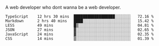 A web developer who dont wanna be a web developer.

<!--START_SECTION:waka-->

```text
TypeScript    12 hrs 30 mins  ██████████████████░░░░░░░   72.16 %
Markdown      2 hrs 40 mins   ████░░░░░░░░░░░░░░░░░░░░░   15.42 %
LESS          49 mins         █▒░░░░░░░░░░░░░░░░░░░░░░░   04.81 %
JSON          27 mins         ▓░░░░░░░░░░░░░░░░░░░░░░░░   02.65 %
JavaScript    24 mins         ▓░░░░░░░░░░░░░░░░░░░░░░░░   02.35 %
CSS           14 mins         ▒░░░░░░░░░░░░░░░░░░░░░░░░   01.39 %
```

<!--END_SECTION:waka-->

